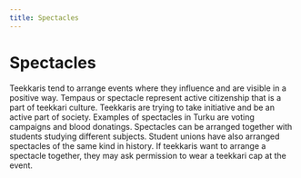 ```yaml
---
title: Spectacles
---
```

# Spectacles


Teekkaris tend to arrange events where they influence and are visible in a positive way. Tempaus or spectacle represent active citizenship that is a part of teekkari culture. Teekkaris are trying to take initiative and be an active part of society. Examples of spectacles in Turku are voting campaigns and blood donatings. Spectacles can be arranged together with students studying different subjects. Student unions have also arranged spectacles of the same kind in history. If teekkaris want to arrange a spectacle together, they may ask permission to wear a teekkari cap at the event.

